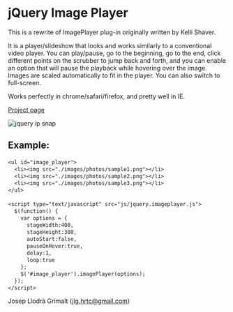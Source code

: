 jQuery Image Player
===================

This is a rewrite of ImagePlayer plug-in originally written by Kelli Shaver.

It is a player/slideshow that looks and works similarly to a conventional video player. 
You can play/pause, go to the beginning, go to the end, click different points on the scrubber to jump back and forth, 
and you can enable an option that will pause the playback while hovering over the image. 
Images are scaled automatically to fit in the player. You can also switch to full-screen.

Works perfectly in chrome/safari/firefox, and pretty well in IE. 

<a href="http://jllodra.github.com/imageplayer/">Project page</a>

<img src="http://jllodra.github.com/assets/imageplayer.png" width="480" alt="jquery ip snap" />

Example:
--------

    <ul id="image_player">
      <li><img src="./images/photos/sample1.png"></li>
      <li><img src="./images/photos/sample2.png"></li>
      <li><img src="./images/photos/sample3.png"></li>
    </ul>
    
    <script type="text/javascript" src="js/jquery.imageplayer.js">
      $(function() {
        var options = {
          stageWidth:400,
          stageHeight:300,
          autoStart:false,
          pauseOnHover:true,
          delay:1,
          loop:true
        };
        $('#image_player').imagePlayer(options);
      });
    </script>

Josep Llodrà Grimalt (jlg.hrtc@gmail.com)
